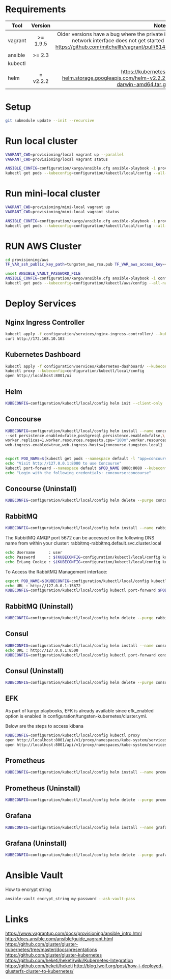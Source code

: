 # Requirements

| Tool          | Version       | Notes  |
| ------------- |:-------------:| -----: |
| vagrant       | >= 1.9.5      | Older versions have a bug where the private ip network interface does not get started - https://github.com/mitchellh/vagrant/pull/8148 |
| ansible       | >= 2.3        |        |
| kubectl       |               |        |
| helm          | = v2.2.2      | https://kubernetes-helm.storage.googleapis.com/helm-v2.2.2-darwin-amd64.tar.gz       |

 
# Setup

```bash
git submodule update --init --recursive
```

# Run local cluster

```bash
VAGRANT_CWD=provisioning/local vagrant up --parallel
VAGRANT_CWD=provisioning/local vagrant status
```

```bash
ANSIBLE_CONFIG=configuration/kargo/ansible.cfg ansible-playbook -i provisioning/local/.vagrant/provisioners/ansible/inventory/vagrant_ansible_inventory configuration/tungsten-kubernetes/cluster.yml -b --flush-cache -v
kubectl get pods --kubeconfig=configuration/kubectl/local/config --all-namespaces
```

# Run mini-local cluster

```bash
VAGRANT_CWD=provisioning/mini-local vagrant up 
VAGRANT_CWD=provisioning/mini-local vagrant status
```

```bash
ANSIBLE_CONFIG=configuration/kargo/ansible.cfg ansible-playbook -i provisioning/mini-local/.vagrant/provisioners/ansible/inventory/vagrant_ansible_inventory configuration/tungsten-kubernetes/cluster.yml -b --flush-cache -v
kubectl get pods --kubeconfig=configuration/kubectl/local/config --all-namespaces
```

# RUN AWS Cluster

```bash
cd provisioning/aws
TF_VAR_ssh_public_key_path=tungsten_aws_rsa.pub TF_VAR_aws_access_key=<key> TF_VAR_aws_secret_key=<secret> terraform plan
```

```bash
unset ANSIBLE_VAULT_PASSWORD_FILE
ANSIBLE_CONFIG=configuration/kargo/ansible.cfg ansible-playbook -i configuration/tungsten-kubernetes/inventories/aws/hosts.rb configuration/tungsten-kubernetes/cluster.yml -b --flush-cache -v --ask-vault-pass
kubectl get pods --kubeconfig=configuration/kubectl/aws/config --all-namespaces
```

# Deploy Services

## Nginx Ingress Controller

```bash
kubectl apply -f configuration/services/nginx-ingress-controller/ --kubeconfig=configuration/kubectl/local/config
curl http://172.168.10.103
```

## Kubernetes Dashboard

```bash
kubectl apply -f configuration/services/kubernetes-dashboard/ --kubeconfig=configuration/kubectl/local/config
kubectl proxy --kubeconfig=configuration/kubectl/local/config
open http://localhost:8001/ui
```

## Helm
```bash
KUBECONFIG=configuration/kubectl/local/config helm init --client-only
```

## Concourse
```bash
KUBECONFIG=configuration/kubectl/local/config helm install --name concourse stable/concourse \
--set persistence.enabled=false,postgresql.persistence.enabled=false,\
worker.replicas=1,worker.resources.requests.cpu="100m",worker.resources.requests.memory="128Mi",\
web.ingress.enabled=true,web.ingress.hosts={concourse.tungsten.local}


export POD_NAME=$(kubectl get pods --namespace default -l "app=concourse-web" -o jsonpath="{.items[0].metadata.name}" --kubeconfig=configuration/kubectl/local/config)
echo "Visit http://127.0.0.1:8080 to use Concourse"
kubectl port-forward --namespace default $POD_NAME 8080:8080 --kubeconfig=configuration/kubectl/local/config
echo "Login with the following credentials: concourse:concourse"
```

## Concourse (Uninstall)
```bash
KUBECONFIG=configuration/kubectl/local/config helm delete --purge concourse
```

## RabbitMQ
```bash
KUBECONFIG=configuration/kubectl/local/config helm install --name rabbitmq stable/rabbitmq --set persistence.enabled=false
```

The RabbitMQ AMQP port 5672 can be accessed on the following DNS name from within your cluster: rabbitmq-rabbitmq.default.svc.cluster.local
```bash
echo Username      : user
echo Password      : $(KUBECONFIG=configuration/kubectl/local/config kubectl get secret --namespace default rabbitmq-rabbitmq -o jsonpath="{.data.rabbitmq-password}" | base64 --decode)
echo ErLang Cookie : $(KUBECONFIG=configuration/kubectl/local/config kubectl get secret --namespace default rabbitmq-rabbitmq -o jsonpath="{.data.rabbitmq-erlang-cookie}" | base64 --decode)
```
To Access the RabbitMQ Management interface:
```bash
export POD_NAME=$(KUBECONFIG=configuration/kubectl/local/config kubectl get pods --namespace default -l "app=rabbitmq-rabbitmq" -o jsonpath="{.items[0].metadata.name}")
echo URL : http://127.0.0.1:15672
KUBECONFIG=configuration/kubectl/local/config kubectl port-forward $POD_NAME 15672:15672
```  

## RabbitMQ (Uninstall)
```bash
KUBECONFIG=configuration/kubectl/local/config helm delete --purge rabbitmq
```

## Consul
```bash
KUBECONFIG=configuration/kubectl/local/config helm install --name consul ../../charts/stable/consul --set Replicas=1,Memory=256Mi,ui.enabled=true,uiService.enabled=true,uiService.type=ClusterIP,persistence.enabled=false
echo URL : http://127.0.0.1:8500
KUBECONFIG=configuration/kubectl/local/config kubectl port-forward consul-consul-0 8500:8500
```
## Consul (Uninstall)
```bash
KUBECONFIG=configuration/kubectl/local/config helm delete --purge consul
```

## EFK

As part of kargo playbooks, EFK is already available since efk_enabled option is enabled in configuration/tungsten-kubernetes/cluster.yml.

Below are the steps to access kibana

```bash
KUBECONFIG=configuration/kubectl/local/config kubectl proxy
open http://localhost:8001/api/v1/proxy/namespaces/kube-system/services/kibana-logging
open http://localhost:8001/api/v1/proxy/namespaces/kube-system/services/kibana-logging/status
```

## Prometheus

```bash
KUBECONFIG=configuration/kubectl/local/config helm install --name prometheus stable/prometheus --set alertmanager.persistentVolume.enabled=false,server.persistentVolume.enabled=false
```

## Prometheus (Uninstall)
```bash
KUBECONFIG=configuration/kubectl/local/config helm delete --purge prometheus
```

## Grafana

```bash
KUBECONFIG=configuration/kubectl/local/config helm install --name grafana stable/grafana --set server.persistentVolume.enabled=false,server.ingress.enabled=true,server.ingress.hosts={grafana.project-tungsten.com},server.adminPassword=changeme
```

## Grafana (Uninstall)
```bash
KUBECONFIG=configuration/kubectl/local/config helm delete --purge grafana
```

# Ansible Vault

How to encrypt string

```bash
ansible-vault encrypt_string my-password --ask-vault-pass
```

# Links

https://www.vagrantup.com/docs/provisioning/ansible_intro.html
http://docs.ansible.com/ansible/guide_vagrant.html
https://github.com/gluster/gluster-kubernetes/tree/master/docs/presentations
https://github.com/gluster/gluster-kubernetes
https://github.com/heketi/heketi/wiki/Kubernetes-Integration
https://github.com/heketi/heketi
http://blog.lwolf.org/post/how-i-deployed-glusterfs-cluster-to-kubernetes/